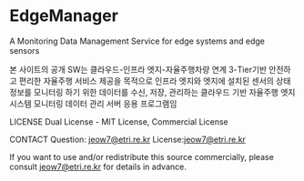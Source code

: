 # EdgeManager
A Monitoring Data Management Service for edge systems and edge sensors

본 사이트의 공개 SW는 클라우드-인프라 엣지-자율주행차량 연계 3-Tier기반 안전하고 편리한 자율주행 서비스 제공을 목적으로 인프라 엣지와 엣지에 설치된 센서의 상태 정보를 모니터링 하기 위한 데이터를 수신, 저장, 관리하는 클라우드 기반 자율주행 엣지 시스템 모니터링 데이터 관리 서버 응용 프로그램임

LICENSE
Dual License - MIT License, Commercial License

CONTACT
Question: jeow7@etri.re.kr License:jeow7@etri.re.kr

If you want to use and/or redistribute this source commercially, please consult jeow7@etri.re.kr for details in advance.
